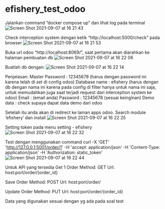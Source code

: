 # efishery_test_odoo
Jalankan command “docker compose up” dan lihat log pada terminal
![Screen Shot 2021-09-07 at 16 21 43](https://user-images.githubusercontent.com/48560951/132320330-94269d22-9e07-4df2-9156-b18115b0c56a.png)

Check interception system dengan ketik “http://localhost:5000/check” pada browser
![Screen Shot 2021-09-07 at 16 21 53](https://user-images.githubusercontent.com/48560951/132320377-26250817-1bfd-44c8-abcb-401ad1d3cdda.png)

Buka url odoo “http://localhost:8069/”, saat pertama akan diarahkan ke halaman pembuatan db 
![Screen Shot 2021-09-07 at 16 22 06](https://user-images.githubusercontent.com/48560951/132320384-38662c8c-bfd2-485a-a6f7-8c35520d984a.png)

Buatlah db dengan:
![Screen Shot 2021-09-07 at 16 22 14](https://user-images.githubusercontent.com/48560951/132320400-34da5f9d-6abb-473a-aa38-82911fb46b7b.png)

Penjelasan:
Master Password : 12345678 (harus dengan password ini karena telah di set di config odoo)
Database name : efishery (harus dengan db dengan nama ini karena pada config di filter hanya untuk nama ini saja, untuk memudahkan juga saat terjadi request dari interception system ke odoo)
Email : (email anda)
Password : 12345678 (sesuai keinginan)
Demo data : check supaya dapat data demo dari odoo

Setelah itu anda akan di redirect ke laman apps odoo. Search module ‘efishery’ dan install
![Screen Shot 2021-09-07 at 16 22 25](https://user-images.githubusercontent.com/48560951/132320408-1f4ab00f-84ab-4946-8ccd-9217d50290df.png)

Setting token pada menu setting - efishery
![Screen Shot 2021-09-07 at 16 22 32](https://user-images.githubusercontent.com/48560951/132320414-c8c6d910-e9d8-476b-9625-94463c26b6a1.png)

Test dengan menggunakan command
curl -X 'GET' 'http://127.0.0.1:5001/order/1' -H 'accept: application/json' -H 'Content-Type: application/json' -H 'Authorization: static_token'
![Screen Shot 2021-09-07 at 16 22 44](https://user-images.githubusercontent.com/48560951/132320422-7c185e35-ed8b-4836-b1df-d9f929901a53.png)

Untuk API yang tersedia
Get 1 Order
Method: GET
Url: host:port/order/{order_id}

Save Order
Method: POST
Url: host:port/order/

Update Order
Method: PUT
Url: host:port/order/{order_id}

Data yang digunakan sesuai dengan yg ada pada soal test
